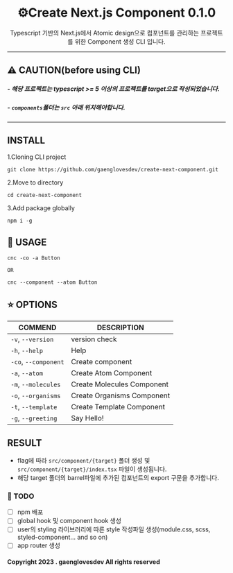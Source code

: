 <div align="center">
  <h1 style="text-align:center">⚙️Create Next.js Component 0.1.0</h1>
</div>

<div align="center">
  <p style="text-align:center">
  Typescript 기반의 Next.js에서 Atomic design으로 컴포넌트를 관리하는 프로젝트를 위한
  Component 생성 CLI 입니다.
</p>
</div>

---

<!-- ##### ❗️ 해당 프로젝트는 Next.js >= 13 이상의 app router를 target으로 작성되었습니다. -->

## ⚠️ CAUTION(before using CLI)

##### - 해당 프로젝트는 typescript >= 5 이상의 프로젝트를 target으로 작성되었습니다.

##### - `components`폴더는 `src` 아래 위치해야합니다.

---

## INSTALL

1.Cloning CLI project

```
git clone https://github.com/gaenglovesdev/create-next-component.git
```

2.Move to directory

```
cd create-next-component
```

3.Add package globally

```
npm i -g
```

## 📃 USAGE

```
cnc -co -a Button

OR

cnc --component --atom Button
```

## ⭐️ OPTIONS

| COMMEND              | DESCRIPTION                |
| -------------------- | -------------------------- |
| `-v`, `--version`    | version check              |
| `-h`, `--help`       | Help                       |
| `-co`, `--component` | Create component           |
| `-a`, `--atom`       | Create Atom Component      |
| `-m`, `--molecules`  | Create Molecules Component |
| `-o`, `--organisms`  | Create Organisms Component |
| `-t`, `--template`   | Create Template Component  |
| `-g`, `--greeting`   | Say Hello!                 |

## RESULT

- flag에 따라 `src/component/{target}` 폴더 생성 및 `src/component/{target}/index.tsx` 파일이 생성됩니다.
- 해당 target 폴더의 barrel파일에 추가된 컴포넌트의 export 구문을 추가합니다.

### 📌 TODO

- [ ] npm 배포
- [ ] global hook 및 component hook 생성
- [ ] user의 styling 라이브러리에 따른 style 작성파일 생성(module.css, scss, styled-component... and so on)
- [ ] app router 생성

#### Copyright 2023 . gaenglovesdev All rights reserved
